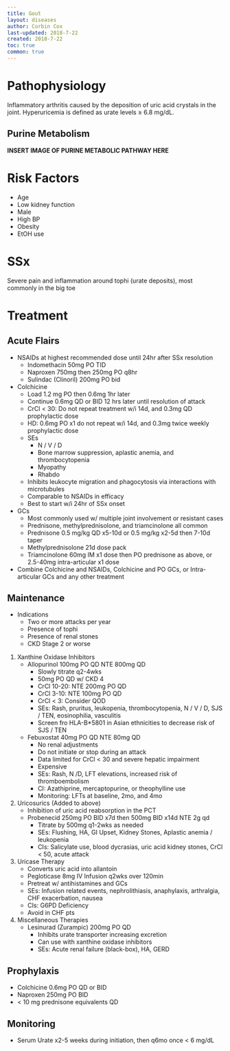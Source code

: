 ```yaml
---
title: Gout
layout: diseases
author: Corbin Cox
last-updated: 2018-7-22
created: 2018-7-22
toc: true
common: true
---
```


# Pathophysiology

Inflammatory arthritis caused by the deposition of uric acid crystals in the joint. Hyperuricemia is defined as urate levels &ge; 6.8 mg/dL. 

## Purine Metabolism

**INSERT IMAGE OF PURINE METABOLIC PATHWAY HERE**

# Risk Factors

* Age
* Low kidney function
* Male
* High BP
* Obesity
* EtOH use

# SSx

Severe pain and inflammation around tophi (urate deposits), most commonly in the big toe

# Treatment

## Acute Flairs

* NSAIDs at highest recommended dose until 24hr after SSx resolution
  * Indomethacin 50mg PO TID
  * Naproxen 750mg then 250mg PO q8hr
  * Sulindac (Clinoril) 200mg PO bid
* Colchicine
  * Load 1.2 mg PO then 0.6mg 1hr later
  * Continue 0.6mg QD or BID 12 hrs later until resolution of attack
  * CrCl &lt; 30: Do not repeat treatment w/i 14d, and 0.3mg QD prophylactic dose
  * HD: 0.6mg PO x1 do not repeat w/i 14d, and 0.3mg twice weekly prophylactic dose
  * SEs
    * N / V / D
    * Bone marrow suppression, aplastic anemia, and thrombocytopenia
    * Myopathy
    * Rhabdo
  * Inhibits leukocyte migration and phagocytosis via interactions with microtubules
  * Comparable to NSAIDs in efficacy
  * Best to start w/i 24hr of SSx onset
* GCs
  * Most commonly used w/ multiple joint involvement or resistant cases
  * Prednisone, methylprednisolone, and triamcinolone all common
  * Prednisone 0.5 mg/kg QD x5-10d or 0.5 mg/kg x2-5d then 7-10d taper
  * Methylprednisolone 21d dose pack
  * Triamcinolone 60mg IM x1 dose then PO prednisone as above, or 2.5-40mg intra-articular x1 dose
* Combine Colchicine and NSAIDs, Colchicine and PO GCs, or Intra-articular GCs and any other treatment

## Maintenance

* Indications
  * Two or more attacks per year
  * Presence of tophi
  * Presence of renal stones
  * CKD Stage 2 or worse

1. Xanthine Oxidase Inhibitors
   * Allopurinol 100mg PO QD NTE 800mg QD
     * Slowly titrate q2-4wks
     * 50mg PO QD w/ CKD 4
     * CrCl 10-20: NTE 200mg PO QD
     * CrCl 3-10: NTE 100mg PO QD
     * CrCl &lt; 3: Consider QOD
     * SEs: Rash, pruritus, leukopenia, thrombocytopenia, N / V / D, SJS / TEN, eosinophilia, vasculitis
     * Screen fro HLA-B\*5801 in Asian ethnicities to decrease risk of SJS / TEN
   * Febuxostat 40mg PO QD NTE 80mg QD
     * No renal adjustments
     * Do not initiate or stop during an attack
     * Data limited for CrCl &lt; 30 and severe hepatic impairment
     * Expensive
     * SEs: Rash, N /D, LFT elevations, increased risk of thromboembolism
     * CI: Azathiprine, mercaptopurine, or theophylline use
     * Monitoring: LFTs at baseline, 2mo, and 4mo
2. Uricosurics (Added to above)
   * Inhibition of uric acid reabsorption in the PCT
   * Probenecid 250mg PO BID x7d then 500mg BID x14d NTE 2g qd
     * Titrate by 500mg q1-2wks as needed
     * SEs: Flushing, HA, GI Upset, Kidney Stones, Aplastic anemia / leukopenia
     * CIs: Salicylate use, blood dycrasias, uric acid kidney stones, CrCl &lt; 50, acute attack
3. Uricase Therapy
   * Converts uric acid into allantoin
   * Pegloticase 8mg IV Infusion q2wks over 120min
   * Pretreat w/ antihistamines and GCs
   * SEs: Infusion related events, nephrolithiasis, anaphylaxis, arthralgia, CHF exacerbation, nausea
   * CIs: G6PD Deficiency
   * Avoid in CHF pts
4. Miscellaneous Therapies
   * Lesinurad (Zurampic) 200mg PO QD
     * Inhibits urate transporter increasing excretion
     * Can use with xanthine oxidase inhibitors
     * SEs: Acute renal failure (black-box), HA, GERD

## Prophylaxis

* Colchicine 0.6mg PO QD or BID
* Naproxen 250mg PO BID
* &lt; 10 mg prednisone equivalents QD

## Monitoring

* Serum Urate x2-5 weeks during initiation, then q6mo once &lt; 6 mg/dL